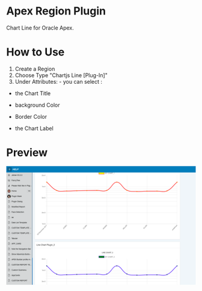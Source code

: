 # Apex Region Plugin
Chart Line for Oracle Apex.


# How to Use
1. Create a Region
2. Choose Type "Chartjs Line [Plug-In]"
3. Under Attributes: - you can select :

- the Chart Title

- background Color

 - Border Color                                        
                                        
 - the Chart Label                                      
                                        
                                        

# Preview

![](https://github.com/allipierre/Chart-Line-for-Oracle-Apex/blob/master/chartline.png)
